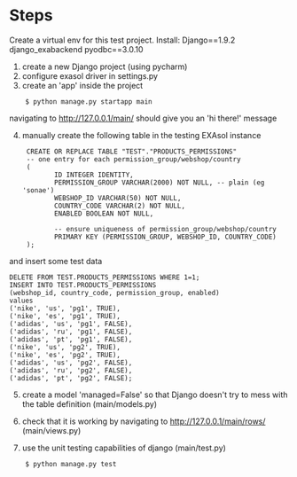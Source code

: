 # Steps
Create a virtual env for this test project. Install:
Django==1.9.2
django_exabackend
pyodbc==3.0.10

1. create a new Django project (using pycharm)
2. configure exasol driver in settings.py
3. create an 'app' inside the project
```
    $ python manage.py startapp main    
```
navigating to http://127.0.0.1/main/ should give you an 'hi there!' message

4. manually create the following table in the testing EXAsol instance

        CREATE OR REPLACE TABLE "TEST"."PRODUCTS_PERMISSIONS"
        -- one entry for each permission_group/webshop/country
        (
               ID INTEGER IDENTITY,
               PERMISSION_GROUP VARCHAR(2000) NOT NULL, -- plain (eg 'sonae')
               WEBSHOP_ID VARCHAR(50) NOT NULL,
               COUNTRY_CODE VARCHAR(2) NOT NULL,
               ENABLED BOOLEAN NOT NULL,

               -- ensure uniqueness of permission_group/webshop/country
               PRIMARY KEY (PERMISSION_GROUP, WEBSHOP_ID, COUNTRY_CODE)
        );

and insert some test data

    DELETE FROM TEST.PRODUCTS_PERMISSIONS WHERE 1=1;
    INSERT INTO TEST.PRODUCTS_PERMISSIONS 
    (webshop_id, country_code, permission_group, enabled)
    values
    ('nike', 'us', 'pg1', TRUE),
    ('nike', 'es', 'pg1', TRUE),
    ('adidas', 'us', 'pg1', FALSE),
    ('adidas', 'ru', 'pg1', FALSE),
    ('adidas', 'pt', 'pg1', FALSE),
    ('nike', 'us', 'pg2', TRUE),
    ('nike', 'es', 'pg2', TRUE),
    ('adidas', 'us', 'pg2', FALSE),
    ('adidas', 'ru', 'pg2', FALSE),
    ('adidas', 'pt', 'pg2', FALSE);

5. create a model 'managed=False' so that Django doesn't try to mess with the table definition (main/models.py)

6. check that it is working by navigating to http://127.0.0.1/main/rows/ (main/views.py)

7. use the unit testing capabilities of django (main/test.py)
```
    $ python manage.py test    
```